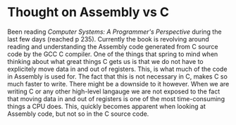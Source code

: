 # Thought on Assembly vs C
Been reading *Computer Systems: A Programmer's Perspective* during the last few days (reached p 235).
Currently the book is revolving around reading and understanding the Assembly code generated from C source code by the GCC C compiler.
One of the things that spring to mind when thinking about what great things C gets us is that we do not have to explicitely move data in and out of registers.
This, is what much of the code in Assembly is used for.
The fact that this is not necessary in C, makes C so much faster to write. 
There might be a downside to it however.
When we are writing C or any other high-level langauge we are not exposed to the fact that moving data in and out of registers is one of the most time-consuming things a CPU does.
This, quickly becomes apparent when looking at Assembly code, but not so in the C source code. 
